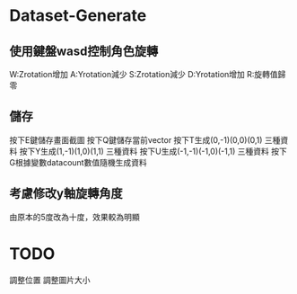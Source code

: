 # Dataset-Generate
## 使用鍵盤wasd控制角色旋轉
W:Zrotation增加 A:Yrotation減少 S:Zrotation減少 D:Yrotation增加 R:旋轉值歸零
## 儲存
按下E鍵儲存畫面截圖
按下Q鍵儲存當前vector
按下T生成(0,-1)(0,0)(0,1) 三種資料
按下Y生成(1,-1)(1,0)(1,1) 三種資料
按下U生成(-1,-1)(-1,0)(-1,1) 三種資料
按下G根據變數datacount數值隨機生成資料
## 考慮修改y軸旋轉角度
由原本的5度改為十度，效果較為明顯
# TODO
調整位置
調整圖片大小